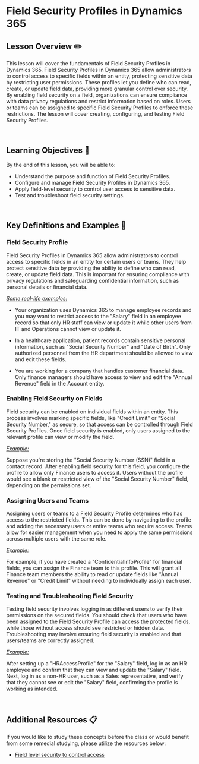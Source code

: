 # Field Security Profiles in Dynamics 365 

## Lesson Overview :pencil2:

This lesson will cover the fundamentals of Field Security Profiles in Dynamics 365. Field Security Profiles in Dynamics 365 allow administrators to control access to specific fields within an entity, protecting sensitive data by restricting user permissions. These profiles let you define who can read, create, or update field data, providing more granular control over security. By enabling field security on a field, organizations can ensure compliance with data privacy regulations and restrict information based on roles. Users or teams can be assigned to specific Field Security Profiles to enforce these restrictions. The lesson will cover creating, configuring, and testing Field Security Profiles. 


<br>

## Learning Objectives :notebook:

By the end of this lesson, you will be able to:

- Understand the purpose and function of Field Security Profiles. 
- Configure and manage Field Security Profiles in Dynamics 365. 
- Apply field-level security to control user access to sensitive data. 
- Test and troubleshoot field security settings. 


<br>

## Key Definitions and Examples :key:

### Field Security Profile 

Field Security Profiles in Dynamics 365 allow administrators to control access to specific fields in an entity for certain users or teams. They help protect sensitive data by providing the ability to define who can read, create, or update field data. This is important for ensuring compliance with privacy regulations and safeguarding confidential information, such as personal details or financial data. 


<u><i>Some real-life examples:</i></u>

- Your organization uses Dynamics 365 to manage employee records and you may want to restrict access to the "Salary" field in an employee record so that only HR staff can view or update it while other users from IT and Operations cannot view or update it. 

- In a healthcare application, patient records contain sensitive personal information, such as "Social Security Number" and "Date of Birth". Only authorized personnel from the HR department should be allowed to view and edit these fields. 

- You are working for a company that handles customer financial data. Only finance managers should have access to view and edit the "Annual Revenue" field in the Account entity. 

### Enabling Field Security on Fields

Field security can be enabled on individual fields within an entity. This process involves marking specific fields, like "Credit Limit" or "Social Security Number," as secure, so that access can be controlled through Field Security Profiles. Once field security is enabled, only users assigned to the relevant profile can view or modify the field. 


<u><i>Example:</i></u>

Suppose you're storing the "Social Security Number (SSN)" field in a contact record. After enabling field security for this field, you configure the profile to allow only Finance users to access it. Users without the profile would see a blank or restricted view of the "Social Security Number" field, depending on the permissions set. 

### Assigning Users and Teams 

Assigning users or teams to a Field Security Profile determines who has access to the restricted fields. This can be done by navigating to the profile and adding the necessary users or entire teams who require access. Teams allow for easier management when you need to apply the same permissions across multiple users with the same role. 

<u><i>Example:</i></u>

For example, if you have created a "ConfidentialInfoProfile" for financial fields, you can assign the Finance team to this profile. This will grant all Finance team members the ability to read or update fields like "Annual Revenue" or "Credit Limit" without needing to individually assign each user. 

### Testing and Troubleshooting Field Security 

Testing field security involves logging in as different users to verify their permissions on the secured fields. You should check that users who have been assigned to the Field Security Profile can access the protected fields, while those without access should see restricted or hidden data. Troubleshooting may involve ensuring field security is enabled and that users/teams are correctly assigned. 

<u><i>Example:</i></u>

After setting up a "HRAccessProfile" for the "Salary" field, log in as an HR employee and confirm that they can view and update the "Salary" field. Next, log in as a non-HR user, such as a Sales representative, and verify that they cannot see or edit the "Salary" field, confirming the profile is working as intended. 

<br>

## Additional Resources :clipboard:

If you would like to study these concepts before the class or would benefit from some remedial studying, please utilize the resources below:

- [Field level security to control access ](https://learn.microsoft.com/en-us/dynamics365/customerengagement/on-premises/admin/field-level-security?view=op-9-1)
